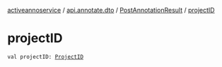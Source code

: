 [activeannoservice](../../index.md) / [api.annotate.dto](../index.md) / [PostAnnotationResult](index.md) / [projectID](./project-i-d.md)

# projectID

`val projectID: `[`ProjectID`](../../project/-project-i-d.md)